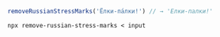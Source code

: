 ```javascript
removeRussianStressMarks('Ёлки-па́лки!') // → 'Елки-палки!'
```

```shell
npx remove-russian-stress-marks < input
```
